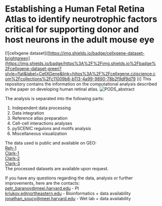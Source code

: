 # Establishing a Human Fetal Retina Atlas to identify neurotrophic factors critical for supporting donor and host neurons in the adult mouse eye<br />
[![cellxgene dataset]([https://img.shields.io/badge/cellxgene-dataset-brightgreen](https://img.shields.io/badge/https%3A%2F%2Fimg.shields.io%2Fbadge%2Fcellxgene-dataset-green?style=flat&label=CellXGene&link=https%3A%2F%2Fcellxgene.cziscience.com%2Fcollections%2Fc11009b8-b113-4a99-9890-78b2f9df9d79
))]
This repository contains the information on the computational analysis described in the paper on developing human retinal atlas.
![PODS_abstract](https://github.com/mcrewcow/fetal_retina_PODs_Soucy_Kriukov/assets/77118598/bca539aa-2314-4a4e-8358-4f6d862394e7)



The analysis is separated into the following parts:
1. Independent data processing
2. Data integration
3. Reference atlas preparation
4. Cell-cell interactions analyses
5. pySCENIC regulons and motifs analysis
6. Miscellaneous visualization
                
The data used is public and available on GEO: <br />
[Reh-1](https://www.ncbi.nlm.nih.gov/geo/query/acc.cgi?acc=GSE142526) <br />
[Clark-1](https://www.ncbi.nlm.nih.gov/geo/query/acc.cgi?acc=GSE116106) <br />
[Clark-2](https://www.ncbi.nlm.nih.gov/geo/query/acc.cgi?acc=GSE122970) <br />
[Clark-3](https://www.ncbi.nlm.nih.gov/geo/query/acc.cgi?acc=GSE138002) <br />
The processed datasets are available upon request. <br />

If you have any questions regarding the data, analysis or further improvements, here are the contacts: <br />
petr_baranov@meei.harvard.edu - PI\
kriukov.e@northeastern.edu - Bioinformatics + data availability\
jonathan_soucy@meei.harvard.edu - Wet lab + data availability<br />
<br />
